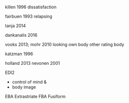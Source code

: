 killen 1996 dissatisfaction

fairbuen 1993 relapsing

tanja 2014 

dankanalis 2016 

vooks 2013; mohr 2010
looking own body
other 
rating body 

katzman 1996

holland 2013
nevonen 2001

EDI2 
- control of mind & 
- body image


EBA Extrastriate
FBA Fusiform
